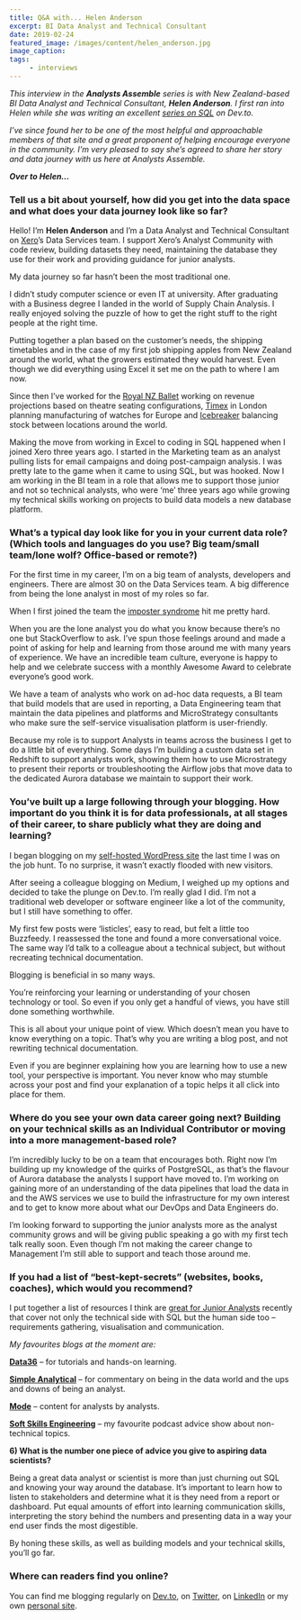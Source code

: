 ```yaml
---
title: Q&A with... Helen Anderson
excerpt: BI Data Analyst and Technical Consultant
date: 2019-02-24
featured_image: /images/content/helen_anderson.jpg
image_caption: 
tags: 
     - interviews
---
```

_This interview in the **Analysts Assemble** series is with New Zealand-based BI Data Analyst and Technical Consultant, **Helen Anderson**. I first ran into Helen while she was writing an excellent [series on SQL][1] on Dev.to._

_I&#8217;ve since found her to be one of the most helpful and approachable members of that site and a great proponent of helping encourage everyone in the community. I&#8217;m very pleased to say she&#8217;s agreed to share her story and data journey with us here at Analysts Assemble._

_**Over to Helen&#8230;**_

### Tell us a bit about yourself, how did you get into the data space and what does your data journey look like so far?

Hello! I’m **Helen Anderson** and I’m a Data Analyst and Technical Consultant on [Xero][2]’s Data Services team. I support Xero’s Analyst Community with code review, building datasets they need, maintaining the database they use for their work and providing guidance for junior analysts.

My data journey so far hasn’t been the most traditional one.

I didn’t study computer science or even IT at university. After graduating with a Business degree I landed in the world of Supply Chain Analysis. I really enjoyed solving the puzzle of how to get the right stuff to the right people at the right time.

Putting together a plan based on the customer&#8217;s needs, the shipping timetables and in the case of my first job shipping apples from New Zealand around the world, what the growers estimated they would harvest. Even though we did everything using Excel it set me on the path to where I am now.

Since then I’ve worked for the [Royal NZ Ballet][3] working on revenue projections based on theatre seating configurations, [Timex][4] in London planning manufacturing of watches for Europe and [Icebreaker][5] balancing stock between locations around the world.

Making the move from working in Excel to coding in SQL happened when I joined Xero three years ago. I started in the Marketing team as an analyst pulling lists for email campaigns and doing post-campaign analysis. I was pretty late to the game when it came to using SQL, but was hooked. Now I am working in the BI team in a role that allows me to support those junior and not so technical analysts, who were ‘me’ three years ago while growing my technical skills working on projects to build data models a new database platform.

### What’s a typical day look like for you in your current data role? (Which tools and languages do you use? Big team/small team/lone wolf? Office-based or remote?)

For the first time in my career, I’m on a big team of analysts, developers and engineers. There are almost 30 on the Data Services team. A big difference from being the lone analyst in most of my roles so far.

When I first joined the team the [imposter syndrome][6] hit me pretty hard.

When you are the lone analyst you do what you know because there’s no one but StackOverflow to ask. I’ve spun those feelings around and made a point of asking for help and learning from those around me with many years of experience. We have an incredible team culture, everyone is happy to help and we celebrate success with a monthly Awesome Award to celebrate everyone’s good work.

We have a team of analysts who work on ad-hoc data requests, a BI team that build models that are used in reporting, a Data Engineering team that maintain the data pipelines and platforms and MicroStrategy consultants who make sure the self-service visualisation platform is user-friendly.

Because my role is to support Analysts in teams across the business I get to do a little bit of everything. Some days I’m building a custom data set in Redshift to support analysts work, showing them how to use Microstrategy to present their reports or troubleshooting the Airflow jobs that move data to the dedicated Aurora database we maintain to support their work.

### You&#8217;ve built up a large following through your blogging. How important do you think it is for data professionals, at all stages of their career, to share publicly what they are doing and learning?

I began blogging on my [self-hosted WordPress site][7] the last time I was on the job hunt. To no surprise, it wasn’t exactly flooded with new visitors.

After seeing a colleague blogging on Medium, I weighed up my options and decided to take the plunge on Dev.to. I’m really glad I did. I’m not a traditional web developer or software engineer like a lot of the community, but I still have something to offer.

My first few posts were ‘listicles’, easy to read, but felt a little too Buzzfeedy. I reassessed the tone and found a more conversational voice. The same way I’d talk to a colleague about a technical subject, but without recreating technical documentation.

Blogging is beneficial in so many ways.

You&#8217;re reinforcing your learning or understanding of your chosen technology or tool. So even if you only get a handful of views, you have still done something worthwhile.

This is all about your unique point of view. Which doesn&#8217;t mean you have to know everything on a topic. That&#8217;s why you are writing a blog post, and not rewriting technical documentation.

Even if you are beginner explaining how you are learning how to use a new tool, your perspective is important. You never know who may stumble across your post and find your explanation of a topic helps it all click into place for them.

### Where do you see your own data career going next? Building on your technical skills as an Individual Contributor or moving into a more management-based role?

I’m incredibly lucky to be on a team that encourages both. Right now I’m building up my knowledge of the quirks of PostgreSQL, as that’s the flavour of Aurora database the analysts I support have moved to. I’m working on gaining more of an understanding of the data pipelines that load the data in and the AWS services we use to build the infrastructure for my own interest and to get to know more about what our DevOps and Data Engineers do.

I’m looking forward to supporting the junior analysts more as the analyst community grows and will be giving public speaking a go with my first tech talk really soon. Even though I’m not making the career change to Management I’m still able to support and teach those around me.

### If you had a list of “best-kept-secrets” (websites, books, coaches), which would you recommend?

I put together a list of resources I think are [great for Junior Analysts][8] recently that cover not only the technical side with SQL but the human side too &#8211; requirements gathering, visualisation and communication.

_My favourites blogs at the moment are:_

**[Data36](https://data36.com/)** &#8211; for tutorials and hands-on learning.

**[Simple Analytical](https://alanhylands.com/)** &#8211; for commentary on being in the data world and the ups and downs of being an analyst.

**[Mode](https://mode.com/blog/)** &#8211; content for analysts by analysts.

**[Soft Skills Engineering](https://softskills.audio/)** &#8211; my favourite podcast advice show about non-technical topics.

**6) What is the number one piece of advice you give to aspiring data scientists?**

Being a great data analyst or scientist is more than just churning out SQL and knowing your way around the database. It&#8217;s important to learn how to listen to stakeholders and determine what it is they need from a report or dashboard. Put equal amounts of effort into learning communication skills, interpreting the story behind the numbers and presenting data in a way your end user finds the most digestible.

By honing these skills, as well as building models and your technical skills, you’ll go far.

### Where can readers find you online?

You can find me blogging regularly on [Dev.to][9], on [Twitter][10], on [LinkedIn][11] or my own [personal site][7].

 [1]: https://dev.to/helenanders26/sql-series-all-about-sql-joins-15ol
 [2]: https://www.xero.com
 [3]: https://rnzb.org.nz/
 [4]: https://www.timex.co.uk/
 [5]: https://nz.icebreaker.com/en/home
 [6]: https://dev.to/helenanders26/how-im-dealing-with-imposter-syndrome-and-stress-4fdm
 [7]: http://www.helenanderson.co.nz/
 [8]: https://dev.to/helenanders26/resources-for-beginner-data-analysts-4pm6
 [9]: https://dev.to/helenanders26
 [10]: https://twitter.com/helenanders26
 [11]: https://www.linkedin.com/in/helenanders26